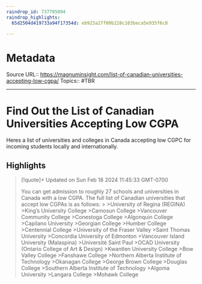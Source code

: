 ```yaml
---
raindrop_id: 737785094
raindrop_highlights:
  65d2504d419733a94f17354d: eb923a27f09b228c103beca5e935f6c8

---
```


# Metadata
Source URL:: https://magnuminsight.com/list-of-canadian-universities-accepting-low-cgpa/
Topics:: #TBR

---
# Find Out the List of Canadian Universities Accepting Low CGPA

Heres a list of universities and colleges in Canada accepting low CGPC for incoming students locally and internationally.

## Highlights

> [!quote]+ Updated on Sun Feb 18 2024 11:45:33 GMT-0700
>
> You can get admission to roughly 27 schools and universities in Canada with a low CGPA. The full list of Canadian universities that accept low CGPAs is as follows:
&gt;
&gt;University of Regina (REGINA)
&gt;King’s University College
&gt;Camosun College
&gt;Vancouver Community College
&gt;Conestoga College
&gt;Algonquin College
&gt;Capilano University
&gt;Georgian College
&gt;Humber College
&gt;Centennial College
&gt;University of the Fraser Valley
&gt;Saint Thomas University
&gt;Concordia University of Edmonton
&gt;Vancouver Island University (Malaspina)
&gt;Université Saint Paul
&gt;OCAD University (Ontario College of Art &amp; Design)
&gt;Kwantlen University College
&gt;Bow Valley College
&gt;Fanshawe College
&gt;Northern Alberta Institute of Technology
&gt;Okanagan College
&gt;George Brown College
&gt;Douglas College
&gt;Southern Alberta Institute of Technology
&gt;Algoma University
&gt;Langara College
&gt;Mohawk College
